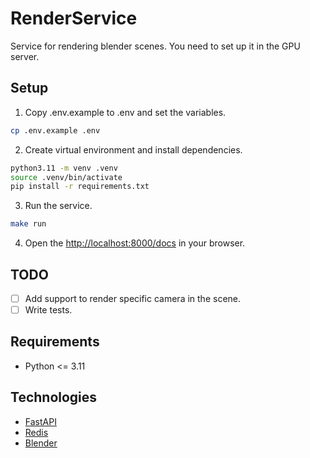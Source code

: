 # RenderService
Service for rendering blender scenes. You need to set up it in the GPU server.

## Setup
1. Copy .env.example to .env and set the variables.
```bash
cp .env.example .env
```
2. Create virtual environment and install dependencies.
```bash
python3.11 -m venv .venv
source .venv/bin/activate
pip install -r requirements.txt
```
3. Run the service.
```bash
make run
```
4. Open the [http://localhost:8000/docs](http://localhost:8000/docs) in your browser.

## TODO
- [ ] Add support to render specific camera in the scene.
- [ ] Write tests.

## Requirements
- Python <= 3.11

## Technologies
- [FastAPI](https://fastapi.tiangolo.com/)
- [Redis](https://redis.io/)
- [Blender](https://www.blender.org/)

